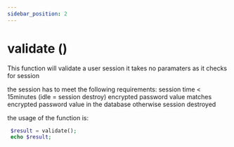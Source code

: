 ```yaml
---
sidebar_position: 2
---
```


# validate ()

This function will validate a user session it takes no paramaters as it checks for session

the session has to meet the following requirements:
session time < 15minutes (idle = session destroy)
encrypted password value matches encrypted password value in the database otherwise session destroyed


the usage of the function is:

```php title="api.php"
 $result = validate();
 echo $result;
```
